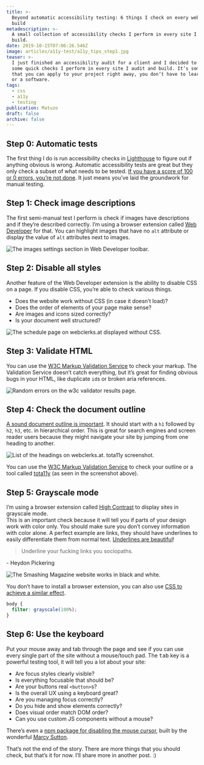 ```yaml
---
title: >-
  Beyond automatic accessibility testing: 6 things I check on every website I
  build
metadescription: >-
  A small collection of accessibility checks I perform in every site I audit and
  build.
date: 2019-10-15T07:06:26.546Z
image: articles/a11y-test/a11y_tips_step1.jpg
teaser: >-
  I just finished an accessibility audit for a client and I decided to share
  some quick checks I perform in every site I audit and build. It’s something
  that you can apply to your project right away, you don’t have to learn a tool
  or a software.
tags:
  - css
  - a11y
  - testing
publication: Matuzo
draft: false
archive: false
---
```

## Step 0: Automatic tests

The first thing I do is run accessibility checks in [Lighthouse](https://developers.google.com/web/tools/lighthouse) to figure out if anything obvious is wrong. Automatic accessibility tests are great but they only check a subset of what needs to be tested. [If you have a score of 100 or 0 errors, you’re not done](https://www.matuzo.at/blog/building-the-most-inaccessible-site-possible-with-a-perfect-lighthouse-score/). It just means you’ve laid the groundwork for manual testing.

## Step 1: Check image descriptions

The first semi-manual test I perform is check if images have descriptions and if they’re described correctly. I’m using a browser extension called [Web Developer](https://addons.mozilla.org/de/firefox/addon/web-developer/) for that. You can highlight images that have no `alt` attribute or display the value of `alt` attributes next to images.

![The images settings section in Web Developer toolbar.](https://res.cloudinary.com/dp3mem7or/image/upload/v1571155703/articles/a11y-test/a11y_tips_step1.jpg)

## Step 2: Disable all styles

Another feature of the Web Developer extension is the ability to disable CSS on a page. If you disable CSS, you’re able to check various things.

* Does the website work without CSS (in case it doesn’t load)?
* Does the order of elements of your page make sense?
* Are images and icons sized correctly?
* Is your document well structured?

![The schedule page on webclerks.at displayed without CSS.](https://res.cloudinary.com/dp3mem7or/image/upload/v1571155700/articles/a11y-test/a11y_tips_step2.jpg)

## Step 3: Validate HTML

You can use the [W3C Markup Validation Service](http://validator.w3.org/) to check your markup. The Validation Service doesn’t catch everything, but it’s great for finding obvious bugs in your HTML, like duplicate `id`s or broken aria references.

![Random errors on the w3c validator results page.](https://res.cloudinary.com/dp3mem7or/image/upload/v1571155701/articles/a11y-test/a11y_tips_step3.jpg)

## Step 4: Check the document outline

[A sound document outline is important](https://webaim.org/projects/screenreadersurvey8/#finding). It should start with a `h1` followed by `h2`, `h3`, etc. in hierarchical order. This is great for search engines and screen reader users because they might navigate your site by jumping from one heading to another.

![List of the headings on webclerks.at. tota11y screenshot.](https://res.cloudinary.com/dp3mem7or/image/upload/v1571155700/articles/a11y-test/a11y_tips_step4.jpg)

You can use the [W3C Markup Validation Service](https://validator.w3.org/) to check your outline or a tool called [tota11y](https://khan.github.io/tota11y/) (as seen in the screenshot above).

## Step 5: Grayscale mode

I’m using a browser extension called [High Contrast](https://chrome.google.com/webstore/detail/high-contrast/djcfdncoelnlbldjfhinnjlhdjlikmph) to display sites in grayscale mode.\
This is an important check because it will tell you if parts of your design work with color only. You should make sure you don’t convey information with color alone. A perfect example are links, they should have underlines to easily differentiate them from normal text. [Underlines are beautiful](https://adrianroselli.com/2019/01/underlines-are-beautiful.html)!

> Underline your fucking links you sociopaths.

\- Heydon Pickering

![The Smashing Magazine website works in black and white.](https://res.cloudinary.com/dp3mem7or/image/upload/v1571204684/articles/a11y-test/a11y_tips_step5.png)

You don’t have to install a browser extension, you can also use [CSS to achieve a similar effect](https://github.com/matuzo/a11y-tests.css).

```css
body {
  filter: grayscale(100%);
}
```

## Step 6:  Use the keyboard

Put your mouse away and tab through the page and see if you can use every single part of the site without a mouse/touch pad. The <kbd>tab</kbd> key is a powerful testing tool, it will tell you a lot about your site:

* Are focus styles clearly visible?
* Is everything focusable that should be?
* Are your buttons real `<button>`s?
* Is the overall UX using a keyboard great?
* Are you managing focus correctly?
* Do you hide and show elements correctly?
* Does visual order match DOM order?
* Can you use custom JS components without a mouse?

There’s even a [npm package for disabling the mouse cursor](https://www.npmjs.com/package/no-mouse-days), built by the wonderful [Marcy Sutton](https://twitter.com/marcysutton).

That’s not the end of the story. There are more things that you should check, but that’s it for now. I’ll share more in another post. :)
